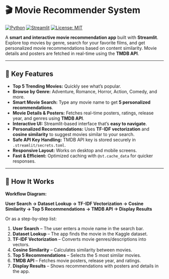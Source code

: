 # 🎬 Movie Recommender System

[![Python](https://img.shields.io/badge/Python-3.10-blue)](https://www.python.org/) 
[![Streamlit](https://img.shields.io/badge/Streamlit-App-orange)](https://streamlit.io/) 
[![License: MIT](https://img.shields.io/badge/License-MIT-green)](LICENSE)

A **smart and interactive movie recommendation app** built with **Streamlit**. Explore top movies by genre, search for your favorite films, and get personalized movie recommendations based on content similarity. Movie details and posters are fetched in real-time using the **TMDB API**.

---

## 🚀 Key Features

- **Top 5 Trending Movies:** Quickly see what’s popular.  
- **Browse by Genre:** Adventure, Romance, Horror, Action, Comedy, and more.  
- **Smart Movie Search:** Type any movie name to get **5 personalized recommendations**.  
- **Movie Details & Posters:** Fetches real-time posters, ratings, release year, and genres using **TMDB API**.  
- **Interactive UI:** Streamlit-based interface that’s **easy to navigate**.  
- **Personalized Recommendations:** Uses **TF-IDF vectorization** and **cosine similarity** to suggest movies similar to your search.  
- **Safe API Key Handling:** TMDB API key is stored securely in `.streamlit/secrets.toml`.  
- **Responsive Layout:** Works on desktop and mobile screens.  
- **Fast & Efficient:** Optimized caching with `@st.cache_data` for quicker responses.  

--- 

## 🔄 How It Works

**Workflow Diagram:** 

**User Search → Dataset Lookup → TF-IDF Vectorization → Cosine Similarity → Top 5 Recommendations → TMDB API → Display Results**

Or as a step-by-step list:

1. **User Search** – The user enters a movie name in the search bar.  
2. **Dataset Lookup** – The app finds the movie in the Kaggle dataset.  
3. **TF-IDF Vectorization** – Converts movie genres/descriptions into vectors.  
4. **Cosine Similarity** – Calculates similarity between movies.  
5. **Top 5 Recommendations** – Selects the 5 most similar movies.  
6. **TMDB API** – Fetches movie posters, release year, and ratings.  
7. **Display Results** – Shows recommendations with posters and details in the app.
